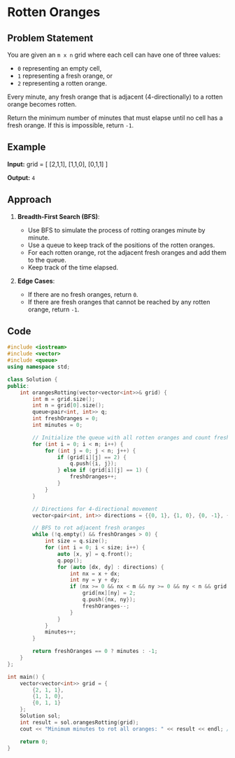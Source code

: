 # Rotten Oranges

## Problem Statement

You are given an `m x n` grid where each cell can have one of three values:
- `0` representing an empty cell,
- `1` representing a fresh orange, or
- `2` representing a rotten orange.

Every minute, any fresh orange that is adjacent (4-directionally) to a rotten orange becomes rotten.

Return the minimum number of minutes that must elapse until no cell has a fresh orange. If this is impossible, return `-1`.

## Example

**Input:**
grid = [ [2,1,1], [1,1,0], [0,1,1] ]


**Output:** `4`

## Approach

1. **Breadth-First Search (BFS)**:
   - Use BFS to simulate the process of rotting oranges minute by minute.
   - Use a queue to keep track of the positions of the rotten oranges.
   - For each rotten orange, rot the adjacent fresh oranges and add them to the queue.
   - Keep track of the time elapsed.

2. **Edge Cases**:
   - If there are no fresh oranges, return `0`.
   - If there are fresh oranges that cannot be reached by any rotten orange, return `-1`.

## Code

```cpp
#include <iostream>
#include <vector>
#include <queue>
using namespace std;

class Solution {
public:
    int orangesRotting(vector<vector<int>>& grid) {
        int m = grid.size();
        int n = grid[0].size();
        queue<pair<int, int>> q;
        int freshOranges = 0;
        int minutes = 0;

        // Initialize the queue with all rotten oranges and count fresh oranges
        for (int i = 0; i < m; i++) {
            for (int j = 0; j < n; j++) {
                if (grid[i][j] == 2) {
                    q.push({i, j});
                } else if (grid[i][j] == 1) {
                    freshOranges++;
                }
            }
        }

        // Directions for 4-directional movement
        vector<pair<int, int>> directions = {{0, 1}, {1, 0}, {0, -1}, {-1, 0}};

        // BFS to rot adjacent fresh oranges
        while (!q.empty() && freshOranges > 0) {
            int size = q.size();
            for (int i = 0; i < size; i++) {
                auto [x, y] = q.front();
                q.pop();
                for (auto [dx, dy] : directions) {
                    int nx = x + dx;
                    int ny = y + dy;
                    if (nx >= 0 && nx < m && ny >= 0 && ny < n && grid[nx][ny] == 1) {
                        grid[nx][ny] = 2;
                        q.push({nx, ny});
                        freshOranges--;
                    }
                }
            }
            minutes++;
        }

        return freshOranges == 0 ? minutes : -1;
    }
};

int main() {
    vector<vector<int>> grid = {
        {2, 1, 1},
        {1, 1, 0},
        {0, 1, 1}
    };
    Solution sol;
    int result = sol.orangesRotting(grid);
    cout << "Minimum minutes to rot all oranges: " << result << endl; // Output: 4

    return 0;
}